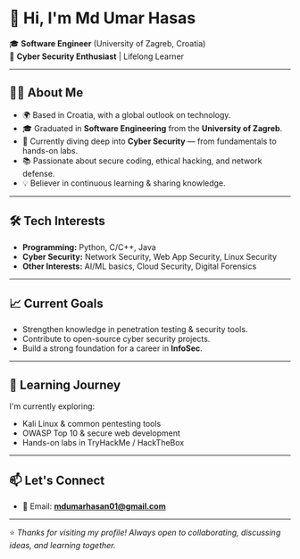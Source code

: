 # 👋 Hi, I'm Md Umar Hasas  

🎓 **Software Engineer** (University of Zagreb, Croatia)  
🔐 **Cyber Security Enthusiast** | Lifelong Learner  

---

## 👨‍💻 About Me
- 🌍 Based in Croatia, with a global outlook on technology.  
- 🎓 Graduated in **Software Engineering** from the **University of Zagreb**.  
- 🔐 Currently diving deep into **Cyber Security** — from fundamentals to hands-on labs.  
- 📚 Passionate about secure coding, ethical hacking, and network defense.  
- 💡 Believer in continuous learning & sharing knowledge.  

---

## 🛠️ Tech Interests
- **Programming:** Python, C/C++, Java  
- **Cyber Security:** Network Security, Web App Security, Linux Security  
- **Other Interests:** AI/ML basics, Cloud Security, Digital Forensics  

---

## 📈 Current Goals
- Strengthen knowledge in penetration testing & security tools.  
- Contribute to open-source cyber security projects.  
- Build a strong foundation for a career in **InfoSec**.  

---

## 🌱 Learning Journey
I'm currently exploring:  
- Kali Linux & common pentesting tools  
- OWASP Top 10 & secure web development  
- Hands-on labs in TryHackMe / HackTheBox  

---

## 📫 Let's Connect
- 📧 Email: **mdumarhasan01@gmail.com**  

---

⭐ *Thanks for visiting my profile! Always open to collaborating, discussing ideas, and learning together.*  
